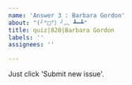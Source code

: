 ```yaml
---
name: 'Answer 3 : Barbara Gordon'
about: "(╯°□°）╯︵ ┻━┻"
title: quiz|820|Barbara Gordon
labels: ''
assignees: ''

---
```


Just click 'Submit new issue'.
